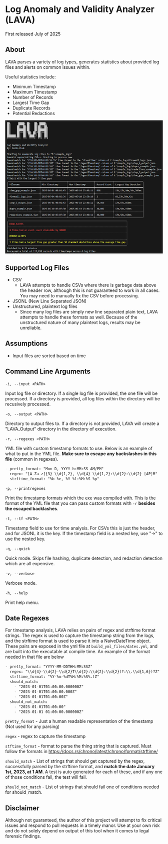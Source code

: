 # Log Anomaly and Validity Analyzer (LAVA)

First released July of 2025

## About

LAVA parses a variety of log types, generates statistics about provided log files and alerts on common issues within. 

Useful statistics include:
- Minimum Timestamp
- Maximum Timestamp
- Number of Records
- Largest Time Gap
- Duplicate Records
- Potential Redactions

![LAVA-terminal-output](images\lava_terminal_output.png)

## Supported Log Files
- CSV
    - LAVA attempts to handle CSVs where there is garbage data above the header row, although this is not guaranteed to work in all cases. You may need to manually fix the CSV before processing.
- JSONL (New Line Separated JSON)
- Unstructured, plaintext log files
    - Since many log files are simply new line separated plain text, LAVA attempts to handle these formats as well. Because of the unstructured nature of many plaintext logs, results may be unreliable. 
## Assumptions
- Input files are sorted based on time

## Command Line Arguments
  `-i, --input <PATH>`

  Input log file or directory. If a single log file is provided, the one file will be processed.  If a directory is provided, all log files within the directory will be recusively processed.
  
  `-o, --output <PATH>`   
  
  Directory to output files to. If a directory is not provided, LAVA will create a "LAVA_Output" directory in the directory of execution.

  `-r, --regexes <PATH>`

  YML file with custom timestamp formats to use. Below is an example of what to put in the YML file. **Make sure to escape any backslashes in this file** (common in regexes).
  ```
  - pretty_format: "Mon D, YYYY h:MM:SS AM/PM"
    regex: "[A-Za-z]{3} \\d{1,2}, \\d{4} \\d{1,2}:\\d{2}:\\d{2} [AP]M"
    strftime_format: "%b %e, %Y %l:%M:%S %p"
  ```

  `-p, --printregexes`
  
  Print the timestamp formats which the exe was compiled with. This is the format of the YML file that you can pass custom formats with `-r` **besides the escaped backlashes**.

  `-t, --tf <PATH>`
  
  Timestamp field to use for time analysis. For CSVs this is just the header, and for JSONL it is the key. If the timestamp field is a nested key, use "->" to use the nested key.

  `-q, --quick`
  
  Quick mode. Skips file hashing, duplicate detection, and redaction detection which are all expensive.

  `-v, --verbose`
  
  Verbose mode.
  
  `-h, --help`
  
  Print help menu.

## Date Regexes

For timestamp analysis, LAVA relies on pairs of regex and strftime format strings. The regex is used to capture the timestamp string from the logs, and the strftime format is used to parse it into a NaiveDateTime object. These pairs are exposed in the yml file at `build_yml_files/dates.yml`, and are built into the executable at compile time. An example of the format needed in that file are below 
```
- pretty_format: "YYYY-MM-DDTHH:MM:SSZ"
  regex: "\\d{4}-\\d{2}-\\d{2}T\\d{2}:\\d{2}:\\d{2}(?:\\.\\d{1,6})?Z"
  strftime_format: "%Y-%m-%dT%H:%M:%S%.fZ"
  should_match:
    - "2023-01-01T01:00:00.000000Z"
    - "2023-01-01T01:00:00.000Z"
    - "2023-01-01T01:00:00Z"
  should_not_match:
    - "2023-01-01T01:00:00"
    - "2023-01-01 01:00:00.000000Z"
```
`pretty_format` - Just a human readable representation of the timestamp (Not used for any parsing)

`regex` - regex to capture the timestamp

`stftime_format` - format to parse the thing string that is captured. Must follow the formats in https://docs.rs/chrono/latest/chrono/format/strftime/

`should_match` - List of strings that should get captured by the regex, successfully parsed by the strftime format, and **match the date January 1st, 2023, at 1 AM**. A test is auto generated for each of these, and if any one of those conditions fail, the test will fail.

`should_not_match` - List of strings that should fail one of conditions needed for should_match. 


## Disclaimer

Although not guaranteed, the author of this project will attempt to fix critical issues and respond to pull requests in a timely manor. Use at your own risk and do not solely depend on output of this tool when it comes to legal forensic findings.